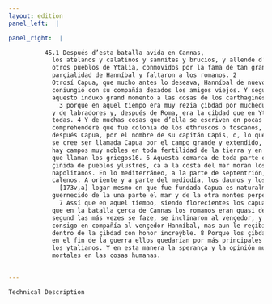 ```yaml
---
layout: edition
panel_left:  |

panel_right:  |

          45.1 Después d’esta batalla avida en Cannas,
            los atelanos y calatinos y samnites y brucios, y allende d’estos los lucanos y muchos
            otros pueblos de Ytalia, conmovidos por la fama de tan grand victoria, seguieron la
            parçialidad de Hanníbal y faltaron a los romanos. 2
            Otrosí Capua, que mucho antes lo deseava, Hanníbal de nuevo se
            coniungió con su compañía dexados los amigos viejos. Y segund la opinión de las gentes,
            aquesto induxo grand momento a las cosas de los carthagineses,
              3 porque en aquel tiempo era muy rezia çibdad por muchedumbre de çibdadanos
            y de labradores y, después de Roma, era la çibdad que en Ytalia más floreçía entre
            todas. 4 Y de muchas cosas que d’ella se escriven en pocas palabras
            comprehenderé que fue colonia de los ethruscos o toscanos, y llamose primero Vulturno, y
            después Capua, por el nombre de su capitán Capis, o, lo que es más çercano a la verdad,
            se cree ser llamada Capua por el campo grande y extendido, porque en el derredor d’ella
            hay campos muy nobles en toda fertilidad de la tierra y en fermosura de las labranças
            que llaman los griegos16. 6 Aquesta comarca de toda parte es
            çiñida de pueblos ylustres, ca a la costa del mar moran los suesanos y los cumanos y los
            napolitanos. En lo mediterráneo, a la parte de septentrión, los calentinos y los
            calenos. A oriente y a parte del mediodía, los daunos y los nolanos. Allende d’esto, el
              [173v,a] logar mesmo en que fue fundada Capua es naturalmente
            guernecido de la una parte el mar y de la otra montes perpetuos que la ciñen.
              7 Assí que en aquel tiempo, siendo florecientes los capuanos, quando vieron
            que en la batalla çerca de Cannas los romanos eran quasi del todo destruydos, de ligero,
            segund las más vezes se faze, se inclinaron al vençedor, y no sólamente quesieron juntar
            consigo en compañía al vençedor Hanníbal, mas aun le reçibieron
            dentro de la çibdad con honor increýble. 8 Porque los çibdadanos speravan que
            en el fin de la guerra ellos quedarían por más principales y más poderosos y ricos entre
            los ytalianos. Y en esta manera la sperança y la opinión muchas vezes engaña a los
            mortales en las cosas humanas.
        

---
```



    Technical Description
